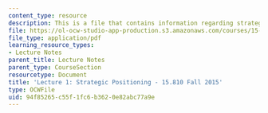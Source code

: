 ```yaml
---
content_type: resource
description: This is a file that contains information regarding strategic positioning.
file: https://ol-ocw-studio-app-production.s3.amazonaws.com/courses/15-810-marketing-management-analytics-frameworks-and-applications-fall-2015/94f85265c55f1fc6b3620e82abc77a9e_MIT15_810F15_L1_Stratgic.pdf
file_type: application/pdf
learning_resource_types:
- Lecture Notes
parent_title: Lecture Notes
parent_type: CourseSection
resourcetype: Document
title: 'Lecture 1: Strategic Positioning - 15.810 Fall 2015'
type: OCWFile
uid: 94f85265-c55f-1fc6-b362-0e82abc77a9e
---
```

